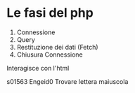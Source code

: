 # Le fasi del php

1. Connessione
2. Query
3. Restituzione dei dati (Fetch)
4. Chiusura Connessione

Interagisce con l'html

s01563
Engeid0	Trovare lettera maiuscola
<!--stackedit_data:
eyJoaXN0b3J5IjpbLTE0MjI3MjYzODIsLTYzNzQzNTU4Nl19
-->